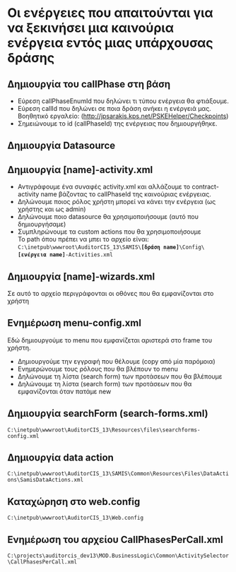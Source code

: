 # Οι ενέργειες που απαιτούνται για να ξεκινήσει μια καινούρια ενέργεια εντός μιας υπάρχουσας δράσης

## Δημιουργία του callPhase στη βάση 
* Εύρεση callPhaseEnumId που δηλώνει τι τύπου ενέργεια θα φτιάξουμε.  
* Εύρεση callId που δηλώνει σε ποια δράση ανήκει η ενέργειά μας. Βοηθητικό εργαλείο: (http://jpsarakis.kps.net/PSKEHelper/Checkpoints)  
* Σημειώνουμε το id (callPhaseId) της ενέργειας που δημιουργήθηκε.   

## Δημιουργία Datasource 
## Δημιουργία [name]-activity.xml 
* Αντιγράφουμε ένα συναφές activity.xml και αλλάζουμε το contract-activity name βάζοντας το callPhaseId της καινούριας ενέργειας.  
* Δηλώνουμε ποιος ρόλος χρήστη μπορεί να κάνει την ενέργεια (ως χρήστης και ως admin) 
* Δηλώνουμε ποιο datasource θα χρησιμοποιήσουμε (αυτό που δημιουργήσαμε)
* Συμπληρώνουμε τα custom actions που θα χρησιμοποιήσουμε  
Το path όπου πρέπει να μπει το αρχείο είναι:  
`C:\inetpub\wwwroot\AuditorCIS_13\SAMIS\`**`[δράση name]`**`\Config\`**`[ενέργεια name]`**`-Activities.xml`
## Δημιουργία [name]-wizards.xml
Σε αυτό το αρχείο περιγράφονται οι οθόνες που θα εμφανίζονται στο χρήστη
## Ενημέρωση menu-config.xml
Εδώ δημιουργούμε το menu που εμφανίζεται αριστερά στο frame του χρήστη.
* Δημιουργούμε την εγγραφή που θέλουμε (copy από μία παρόμοια)
* Ενημερώνουμε τους ρόλους που θα βλέπουν το menu
* Δηλώνουμε τη λίστα (search form) των προτάσεων που θα βλέπουμε 
* Δηλώνουμε τη λίστα (search form) των προτάσεων που θα εμφανίζονται όταν πατάμε new
## Δημιουργία searchForm (search-forms.xml)
`C:\inetpub\wwwroot\AuditorCIS_13\Resources\files\searchforms-config.xml`
## Δημιουργία data action 
`C:\inetpub\wwwroot\AuditorCIS_13\SAMIS\Common\Resources\Files\DataActions\SamisDataActions.xml`
## Καταχώρηση στο web.config
`C:\inetpub\wwwroot\AuditorCIS_13\Web.config`
## Ενημέρωση του αρχείου CallPhasesPerCall.xml
`C:\projects\auditorcis_dev13\MOD.BusinessLogic\Common\ActivitySelector\CallPhasesPerCall.xml`
